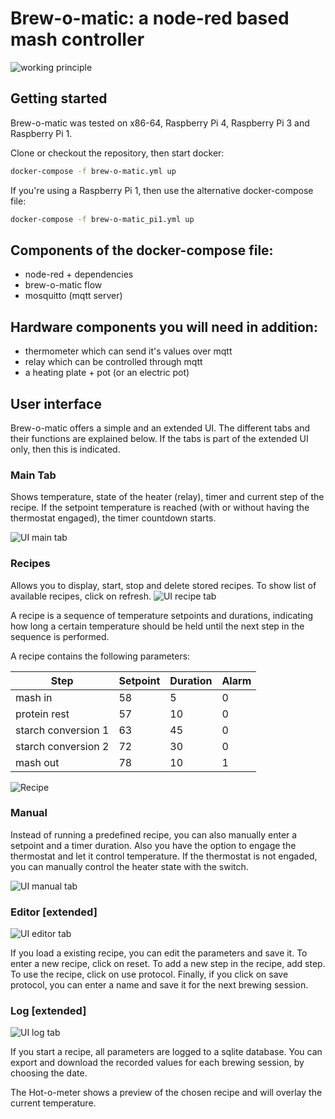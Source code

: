 # Brew-o-matic: a node-red based mash controller

![working principle][principle]

## Getting started
Brew-o-matic was tested on x86-64, Raspberry Pi 4, Raspberry Pi 3 and Raspberry Pi 1.

Clone or checkout the repository, then start docker:
```bash
docker-compose -f brew-o-matic.yml up
```
If you're using a Raspberry Pi 1, then use the alternative docker-compose file:

```bash
docker-compose -f brew-o-matic_pi1.yml up
```

## Components of the docker-compose file:
- node-red + dependencies
- brew-o-matic flow
- mosquitto (mqtt server)

## Hardware components you will need in addition:
- thermometer which can send it's values over mqtt
- relay which can be controlled through mqtt
- a heating plate + pot (or an electric pot)


## User interface

Brew-o-matic offers a simple and an extended UI.
The different tabs and their functions are explained below.
If the tabs is part of the extended UI only, then this is indicated.

### Main Tab
Shows temperature, state of the heater (relay), timer and current step of the recipe.
If the setpoint temperature is reached (with or without having the thermostat engaged), the timer countdown starts.


![UI main tab][mainTab]
### Recipes
Allows you to display, start, stop and delete stored recipes.
To show list of available recipes, click on refresh.
![UI recipe tab][recipeTab]

A recipe is a sequence of temperature setpoints and durations, indicating how long a certain temperature should be held until the next step in the sequence is performed.

A recipe contains the following parameters:

Step | Setpoint | Duration | Alarm
--- | --- | --- | ---
mash in | 58 | 5 | 0
protein rest | 57 | 10 | 0
starch conversion 1 | 63 | 45 | 0
starch conversion 2 | 72 | 30 | 0
mash out | 78 | 10 | 1

![Recipe][recipe]

### Manual
Instead of running a predefined recipe, you can also manually enter a setpoint and a timer duration.
Also you have the option to engage the thermostat and let it control temperature.
If the thermostat is not engaded, you can manually control the heater state with the switch.



![UI manual tab][manualTab]

### Editor [extended]
![UI editor tab][editorTab]

If you load a existing recipe, you can edit the parameters and save it.
To enter a new recipe, click on reset. To add a new step in the recipe, add step.
To use the recipe, click on use protocol. Finally, if you click on save protocol, you can enter a name and save it for the next brewing session.

### Log [extended]
![UI log tab][logTab]

If you start a recipe, all parameters are logged to a sqlite database.
You can export and download the recorded values for each brewing session, by choosing the date.

The Hot-o-meter shows a preview of the chosen recipe and will overlay the current temperature.


[principle]: /home/gabe/oldalbert/mnt/4TBraid_01/sync/Projects/homebrew/brew-o-matic/documentation/images/Brew-o-matic_working_principle.png
 "working principle"
[mainTab]: /home/gabe/oldalbert/mnt/4TBraid_01/sync/Projects/homebrew/brew-o-matic/documentation/images/UI_tab_main.png "main tab"
[recipeTab]: /home/gabe/oldalbert/mnt/4TBraid_01/sync/Projects/homebrew/brew-o-matic/documentation/images/UI_tab_recipe.png "recipe tab"
[manualTab]: /home/gabe/oldalbert/mnt/4TBraid_01/sync/Projects/homebrew/brew-o-matic/documentation/images/UI_tab_Manual.png "manual tab"

[recipe]: /home/gabe/oldalbert/mnt/4TBraid_01/sync/Projects/homebrew/brew-o-matic/documentation/images/Recipe.png "recipe"
[editorTab]: /home/gabe/oldalbert/mnt/4TBraid_01/sync/Projects/homebrew/brew-o-matic/documentation/images/UI_tab_editor.png "editor"
[logTab]: /home/gabe/oldalbert/mnt/4TBraid_01/sync/Projects/homebrew/brew-o-matic/documentation/images/UI_tab_Log.png "log"
